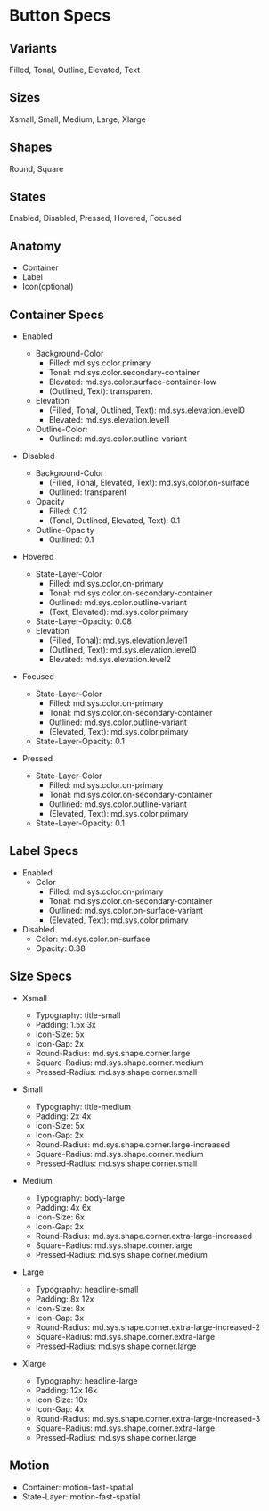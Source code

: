 # Button Specs

## Variants

Filled, Tonal, Outline, Elevated, Text

## Sizes

Xsmall, Small, Medium, Large, Xlarge

## Shapes

Round, Square

## States

Enabled, Disabled, Pressed, Hovered, Focused

## Anatomy

- Container
- Label
- Icon(optional)

## Container Specs

- Enabled
  - Background-Color
    - Filled: md.sys.color.primary
    - Tonal: md.sys.color.secondary-container
    - Elevated: md.sys.color.surface-container-low
    - (Outlined, Text): transparent
  - Elevation
    - (Filled, Tonal, Outlined, Text): md.sys.elevation.level0
    - Elevated: md.sys.elevation.level1
  - Outline-Color:
    - Outlined: md.sys.color.outline-variant
- Disabled
  - Background-Color
    - (Filled, Tonal, Elevated, Text): md.sys.color.on-surface
    - Outlined: transparent
  - Opacity
    - Filled: 0.12
    - (Tonal, Outlined, Elevated, Text): 0.1
  - Outline-Opacity
    - Outlined: 0.1

- Hovered
  - State-Layer-Color
    - Filled: md.sys.color.on-primary
    - Tonal: md.sys.color.on-secondary-container
    - Outlined: md.sys.color.outline-variant
    - (Text, Elevated): md.sys.color.primary
  - State-Layer-Opacity: 0.08
  - Elevation
    - (Filled, Tonal): md.sys.elevation.level1
    - (Outlined, Text): md.sys.elevation.level0
    - Elevated: md.sys.elevation.level2
- Focused
  - State-Layer-Color
    - Filled: md.sys.color.on-primary
    - Tonal: md.sys.color.on-secondary-container
    - Outlined: md.sys.color.outline-variant
    - (Elevated, Text): md.sys.color.primary
  - State-Layer-Opacity: 0.1
- Pressed
  - State-Layer-Color
    - Filled: md.sys.color.on-primary
    - Tonal: md.sys.color.on-secondary-container
    - Outlined: md.sys.color.outline-variant
    - (Elevated, Text): md.sys.color.primary
  - State-Layer-Opacity: 0.1

## Label Specs

- Enabled
  - Color
    - Filled: md.sys.color.on-primary
    - Tonal: md.sys.color.on-secondary-container
    - Outlined: md.sys.color.on-surface-variant
    - (Elevated, Text): md.sys.color.primary
- Disabled
  - Color: md.sys.color.on-surface
  - Opacity: 0.38

## Size Specs

- Xsmall
  - Typography: title-small
  - Padding: 1.5x 3x
  - Icon-Size: 5x
  - Icon-Gap: 2x
  - Round-Radius: md.sys.shape.corner.large
  - Square-Radius: md.sys.shape.corner.medium
  - Pressed-Radius: md.sys.shape.corner.small

- Small
  - Typography: title-medium
  - Padding: 2x 4x
  - Icon-Size: 5x
  - Icon-Gap: 2x
  - Round-Radius: md.sys.shape.corner.large-increased
  - Square-Radius: md.sys.shape.corner.medium
  - Pressed-Radius: md.sys.shape.corner.small

- Medium
  - Typography: body-large
  - Padding: 4x 6x
  - Icon-Size: 6x
  - Icon-Gap: 2x
  - Round-Radius: md.sys.shape.corner.extra-large-increased
  - Square-Radius: md.sys.shape.corner.large
  - Pressed-Radius: md.sys.shape.corner.medium

- Large
  - Typography: headline-small
  - Padding: 8x 12x
  - Icon-Size: 8x
  - Icon-Gap: 3x
  - Round-Radius: md.sys.shape.corner.extra-large-increased-2
  - Square-Radius: md.sys.shape.corner.extra-large
  - Pressed-Radius: md.sys.shape.corner.large

- Xlarge
  - Typography: headline-large
  - Padding: 12x 16x
  - Icon-Size: 10x
  - Icon-Gap: 4x
  - Round-Radius: md.sys.shape.corner.extra-large-increased-3
  - Square-Radius: md.sys.shape.corner.extra-large
  - Pressed-Radius: md.sys.shape.corner.large

## Motion

- Container: motion-fast-spatial
- State-Layer: motion-fast-spatial
